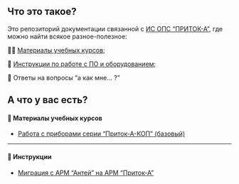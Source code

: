  ## Что это такое?

Это репозиторий документации связанной с [ИС ОПС “ПРИТОК-А”](https://www.sokrat.ru), где можно найти всякое разное-полезное:

:man_student: [Материалы учебных курсов](https://github.com/alex-wm/education/tree/master/Cource);

:ledger: [Инструкции по работе с ПО и оборудованием](https://github.com/alex-wm/education/tree/master/Manual);

:card_index: Ответы на вопросы “а как мне... ?”



## А что у вас есть?

#### :open_file_folder: Материалы учебных курсов

- [Работа с приборами серии “Приток-А-КОП” (базовый)](https://github.com/alex-wm/education/tree/master/Cource/Instaler/basic)

---

#### :open_file_folder: Инструкции

- [Миграция с АРМ “Антей” на АРМ “Приток-А”](https://github.com/alex-wm/education/blob/master/Manual/antey-pritok.pdf)